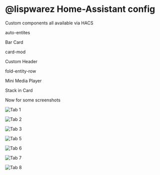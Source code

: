 # @lispwarez Home-Assistant config

Custom components all available via HACS

auto-entites

Bar Card

card-mod

Custom Header

fold-entity-row

Mini Media Player

Stack in Card



Now for some screenshots

![Tab 1](https://lispwarez.github.io/hass/images/lovelace1.png)

![Tab 2](https://lispwarez.github.io/hass/images/lovelace2.png)

![Tab 3](https://lispwarez.github.io/hass/images/lovelace3.png)

![Tab 5](https://lispwarez.github.io/hass/images/lovelace5.png)

![Tab 6](https://lispwarez.github.io/hass/images/lovelace6.png)

![Tab 7](https://lispwarez.github.io/hass/images/lovelace7.png)

![Tab 8](https://lispwarez.github.io/hass/images/lovelace8.png)